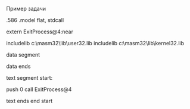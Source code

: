 Пример задачи

.586
.model flat, stdcall

extern ExitProcess@4:near

includelib c:\masm32\lib\user32.lib
includelib c:\masm32\lib\kernel32.lib

data segment

data ends

text segment
start:



push 0
call ExitProcess@4

text ends
end start